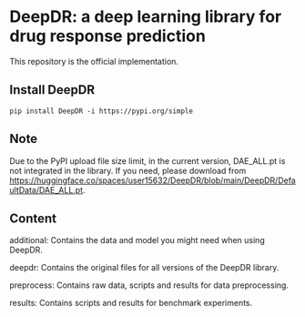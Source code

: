 # DeepDR: a deep learning library for drug response prediction

This repository is the official implementation.

## Install DeepDR

```
pip install DeepDR -i https://pypi.org/simple
```

## Note

Due to the PyPI upload file size limit, in the current version, DAE_ALL.pt is not integrated in the library. If you need, please download from https://huggingface.co/spaces/user15632/DeepDR/blob/main/DeepDR/DefaultData/DAE_ALL.pt.

## Content

additional: Contains the data and model you might need when using DeepDR.

deepdr: Contains the original files for all versions of the DeepDR library.

preprocess: Contains raw data, scripts and results for data preprocessing.

results: Contains scripts and results for benchmark experiments.
